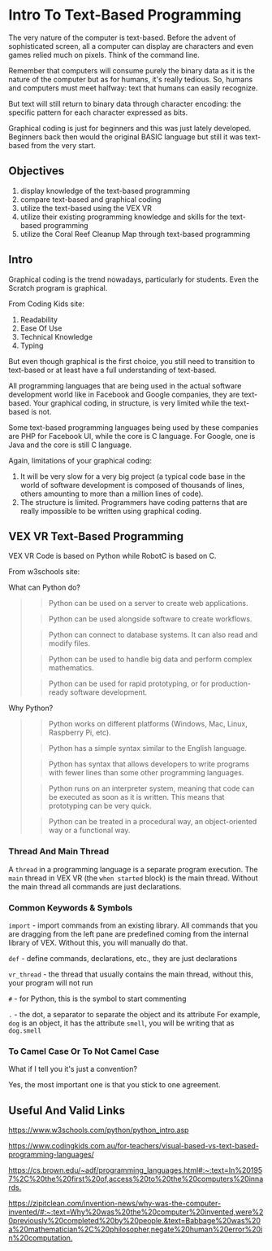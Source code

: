 # Intro To Text-Based Programming
The very nature of the computer is text-based.
Before the advent of sophisticated
screen, all a computer can display
are characters and even games relied much
on pixels. Think of the command line.

Remember that computers will consume purely
the binary data as it is the nature of the 
computer but as for humans, it's really
tedious. So, humans and computers must meet
halfway: text that humans can easily recognize.

But text will still return to binary data
through character encoding: the specific
pattern for each character expressed as bits.

Graphical coding is just for beginners and 
this was just lately developed. Beginners
back then would the original BASIC language
but still it was text-based from
the very start.

## Objectives
1. display knowledge of the text-based
programming
2. compare text-based and graphical coding
3. utilize the text-based using the VEX VR
4. utilize their existing programming knowledge
and skills for the text-based programming
5. utilize the Coral Reef Cleanup Map through
text-based programming

## Intro
Graphical coding is the trend nowadays, particularly
for students. Even the Scratch program is graphical.

From Coding Kids site:

1. Readability
2. Ease Of Use
3. Technical Knowledge
4. Typing

But even though graphical is the first choice,
you still need to transition to text-based
or at least have a full understanding of
text-based.

All programming languages that are being
used in the actual software development
world like in Facebook and Google companies,
they are text-based. Your graphical coding,
in structure, is very limited while
the text-based is not.

Some text-based programming languages being
used by these companies are PHP for Facebook UI,
while the core is C language. For Google, 
one is Java and the core is still C language.

Again, limitations of your graphical coding:
1. It will be very slow for a very big project
(a typical code base in the world of software
development is composed of thousands of lines,
others amounting to more than a million lines
of code).
2. The structure is limited. Programmers have
coding patterns that are really impossible to
be written using graphical coding.

## VEX VR Text-Based Programming
VEX VR Code is based on Python while
RobotC is based on C.

From w3schools site:

What can Python do?
> > Python can be used on a server to create 
web applications.
>
> > Python can be used alongside software 
to create workflows.
>
> > Python can connect to database systems.
It can also read and modify files.
>
> > Python can be used to handle big data
and perform complex mathematics.
>
> > Python can be used for rapid 
prototyping, or for production-ready software development.

Why Python?
> > Python works on different platforms 
(Windows, Mac, Linux, Raspberry Pi, etc).
>
> > Python has a simple syntax similar 
to the English language.
>
> > Python has syntax that allows developers 
to write programs with fewer lines than some other programming languages.
>
> > Python runs on an interpreter system, meaning 
that code can be executed as soon as it is written. This means that prototyping can be very quick.
>
> > Python can be treated in a 
procedural way, an object-oriented way or a functional way.

### Thread And Main Thread
A `thread` in a programming language is a 
separate program execution. The `main` thread
in VEX VR (the `when started` block) is 
the main thread. Without the main thread
all commands are just declarations.
### Common Keywords & Symbols
`import` - import commands from an existing
library. All commands that you are dragging
from the left pane are predefined coming
from the internal library of VEX. Without
this, you will manually do that.

`def` - define commands, declarations, etc.,
they are just declarations

`vr_thread` - the thread that usually contains
the main thread, without this, your program
will not run

`#` - for Python, this is the symbol to start
commenting

`.` - the dot, a separator to separate the
object and its attribute For example, `dog` is an 
object, it has the
attribute `smell`, you will be writing that as
`dog.smell`

### To Camel Case Or To Not Camel Case
What if I tell you it's just a convention?

Yes, the most important one is that you stick
to one agreement.

## Useful And Valid Links

<https://www.w3schools.com/python/python_intro.asp>

<https://www.codingkids.com.au/for-teachers/visual-based-vs-text-based-programming-languages/>

<https://cs.brown.edu/~adf/programming_languages.html#:~:text=In%201957%2C%20the%20first%20of,access%20to%20the%20computers%20innards.>

<https://zipitclean.com/invention-news/why-was-the-computer-invented/#:~:text=Why%20was%20the%20computer%20invented,were%20previously%20completed%20by%20people.&text=Babbage%20was%20a%20mathematician%2C%20philosopher,negate%20human%20error%20in%20computation.>

